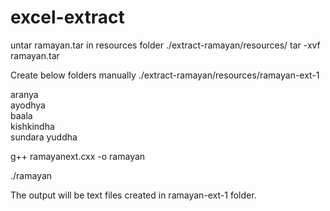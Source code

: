 # excel-extract

untar ramayan.tar in resources folder ./extract-ramayan/resources/
tar -xvf ramayan.tar

Create below folders manually ./extract-ramayan/resources/ramayan-ext-1

aranya  
ayodhya  
baala  
kishkindha  
sundara 
yuddha

g++ ramayanext.cxx -o ramayan

./ramayan

The output will be text files created in ramayan-ext-1 folder.